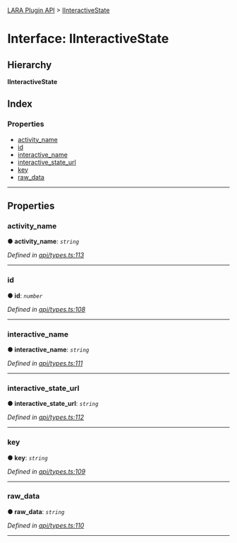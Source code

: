 [LARA Plugin API](../README.md) > [IInteractiveState](../interfaces/iinteractivestate.md)

# Interface: IInteractiveState

## Hierarchy

**IInteractiveState**

## Index

### Properties

* [activity_name](iinteractivestate.md#activity_name)
* [id](iinteractivestate.md#id)
* [interactive_name](iinteractivestate.md#interactive_name)
* [interactive_state_url](iinteractivestate.md#interactive_state_url)
* [key](iinteractivestate.md#key)
* [raw_data](iinteractivestate.md#raw_data)

---

## Properties

<a id="activity_name"></a>

###  activity_name

**● activity_name**: *`string`*

*Defined in [api/types.ts:113](https://github.com/concord-consortium/lara/blob/44b1522d/lara-plugin-api/src/api/types.ts#L113)*

___
<a id="id"></a>

###  id

**● id**: *`number`*

*Defined in [api/types.ts:108](https://github.com/concord-consortium/lara/blob/44b1522d/lara-plugin-api/src/api/types.ts#L108)*

___
<a id="interactive_name"></a>

###  interactive_name

**● interactive_name**: *`string`*

*Defined in [api/types.ts:111](https://github.com/concord-consortium/lara/blob/44b1522d/lara-plugin-api/src/api/types.ts#L111)*

___
<a id="interactive_state_url"></a>

###  interactive_state_url

**● interactive_state_url**: *`string`*

*Defined in [api/types.ts:112](https://github.com/concord-consortium/lara/blob/44b1522d/lara-plugin-api/src/api/types.ts#L112)*

___
<a id="key"></a>

###  key

**● key**: *`string`*

*Defined in [api/types.ts:109](https://github.com/concord-consortium/lara/blob/44b1522d/lara-plugin-api/src/api/types.ts#L109)*

___
<a id="raw_data"></a>

###  raw_data

**● raw_data**: *`string`*

*Defined in [api/types.ts:110](https://github.com/concord-consortium/lara/blob/44b1522d/lara-plugin-api/src/api/types.ts#L110)*

___

